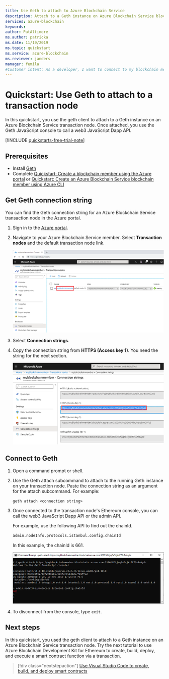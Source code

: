 ```yaml
---
title: Use Geth to attach to Azure Blockchain Service
description: Attach to a Geth instance on Azure Blockchain Service blockchain network
services: azure-blockchain
keywords: 
author: PatAltimore
ms.author: patricka
ms.date: 11/19/2019
ms.topic: quickstart
ms.service: azure-blockchain
ms.reviewer: janders
manager: femila
#Customer intent: As a developer, I want to connect to my blockchain member transaction node so that I can perform actions on a blockchain.
---
```


# Quickstart: Use Geth to attach to a transaction node

In this quickstart, you use the geth client to attach to a Geth instance on an Azure Blockchain Service transaction node. Once attached, you use the Geth JavaScript console to call a web3 JavaScript Dapp API.

[!INCLUDE [quickstarts-free-trial-note](../../../includes/quickstarts-free-trial-note.md)]

## Prerequisites

* Install [Geth](https://github.com/ethereum/go-ethereum/wiki/geth)
* Complete [Quickstart: Create a blockchain member using the Azure portal](create-member.md) or [Quickstart: Create an Azure Blockchain Service blockchain member using Azure CLI](create-member-cli.md)

## Get Geth connection string

You can find the Geth connection string for an Azure Blockchain Service transaction node in the Azure portal.

1. Sign in to the [Azure portal](https://portal.azure.com).
1. Navigate to your Azure Blockchain Service member. Select **Transaction nodes** and the default transaction node link.

    ![Select default transaction node](./media/connect-geth/transaction-nodes.png)

1. Select **Connection strings**.
1. Copy the connection string from **HTTPS (Access key 1)**. You need the string for the next section.

    ![Connection string](./media/connect-geth/connection-string.png)

## Connect to Geth

1. Open a command prompt or shell.
1. Use the Geth attach subcommand to attach to the running Geth instance on your transaction node. Paste the connection string as an argument for the attach subcommand. For example:

    ```
    geth attach <connection string>
    ```

1. Once connected to the transaction node's Ethereum console, you can call the web3 JavaScript Dapp API or the admin API.

    For example, use the following API to find out the chainId.

    ```bash
    admin.nodeInfo.protocols.istanbul.config.chainId
    ```

    In this example, the chainId is 661.

    ![Azure Blockchain Service option](./media/connect-geth/geth-attach.png)

1. To disconnect from the console, type `exit`.

## Next steps

In this quickstart, you used the geth client to attach to a Geth instance on an Azure Blockchain Service transaction node. Try the next tutorial to use Azure Blockchain Development Kit for Ethereum to create, build, deploy, and execute a smart contract function via a transaction.

> [!div class="nextstepaction"]
> [Use Visual Studio Code to create, build, and deploy smart contracts](send-transaction.md)